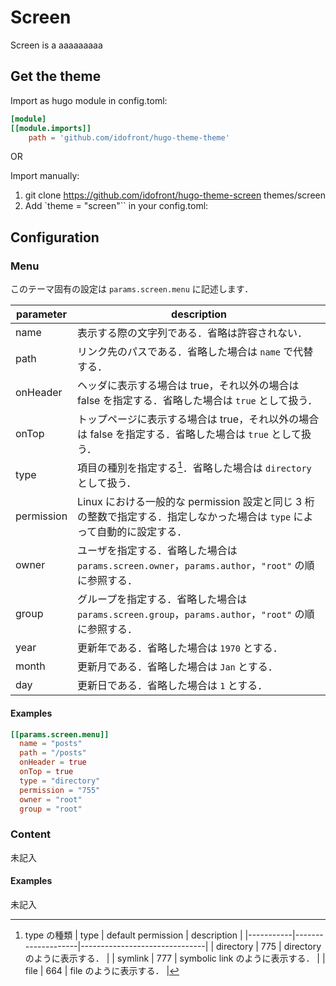 # Screen

Screen is a aaaaaaaaa

## Get the theme

Import as hugo module in config.toml:

```toml
[module]
[[module.imports]]
    path = 'github.com/idofront/hugo-theme-theme'
```

OR

Import manually:

1. git clone https://github.com/idofront/hugo-theme-screen themes/screen
2. Add `theme = "screen"`` in your config.toml:


## Configuration

### Menu

このテーマ固有の設定は `params.screen.menu` に記述します．

| parameter  | description |
|------------|-------------|
| name       | 表示する際の文字列である．省略は許容されない． |
| path       | リンク先のパスである．省略した場合は `name` で代替する． |
| onHeader   | ヘッダに表示する場合は true，それ以外の場合は false を指定する．省略した場合は `true` として扱う． |
| onTop      | トップページに表示する場合は true，それ以外の場合は false を指定する．省略した場合は `true` として扱う． |
| type       | 項目の種別を指定する[^params.screen.menu.type]．省略した場合は `directory` として扱う． |
| permission | Linux における一般的な permission 設定と同じ 3 桁の整数で指定する．指定しなかった場合は `type` によって自動的に設定する． |
| owner      | ユーザを指定する．省略した場合は `params.screen.owner`，`params.author`，`"root"` の順に参照する． |
| group      | グループを指定する．省略した場合は `params.screen.group`，`params.author`，`"root"` の順に参照する． |
| year       | 更新年である．省略した場合は `1970` とする． |
| month      | 更新月である．省略した場合は `Jan` とする． |
| day        | 更新日である．省略した場合は `1` とする． |

[^params.screen.menu.type]: type の種類
    | type      | default permission | description                   |
    |-----------|--------------------|-------------------------------|
    | directory | 775                | directory のように表示する．     |
    | symlink   | 777                | symbolic link のように表示する． |
    | file      | 664                | file のように表示する．          |

#### Examples

```toml
[[params.screen.menu]]
  name = "posts"
  path = "/posts"
  onHeader = true
  onTop = true
  type = "directory"
  permission = "755"
  owner = "root"
  group = "root"
```

### Content

未記入

#### Examples

未記入
